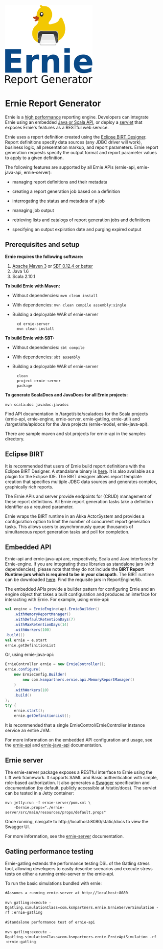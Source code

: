 ![alt text](ernie-small.png "Ernie Logo")

Ernie Report Generator
============================================
Ernie is a [high performance](#gatling) reporting engine. Developers can integrate Ernie using an embedded [Java or Scala API](#api), or deploy a [servlet](#server) that exposes Ernie's features as a RESTful web service.

Ernie uses a report definition created using the [Eclipse BIRT Designer](http://www.eclipse.org/birt/phoenix/intro/intro03.php). Report definitions specify data sources (any JDBC driver will work), business logic, all presentation markup, and report parameters. Ernie report generation requests specify the output format and report parameter values to apply to a given definition. 

The following features are supported by all Ernie APIs (ernie-api, ernie-java-api, ernie-server):

*	 managing report definitions and their metadata

*	 creating a report generation job based on a definition

*	 interrogating the status and metadata of a job

*	 managing job output

*	 retrieving lists and catalogs of report generation jobs and definitions

*	specifying an output expiration date and purging expired output

Prerequisites and setup <a id="setup"></a>
----------------------
__Ernie requires the following software:__

1. [Apache Maven 3](http://maven.apache.org/) or [SBT 0.12.4 or better](http://www.scala-sbt.org/)
1. Java 1.6
1. Scala 2.10.1

__To build Ernie with Maven:__

* Without dependencies: 
``` mvn clean install ```
* With dependencies: 
``` mvn clean compile assembly:single ```
* Building a deployable WAR of ernie-server

        cd ernie-server
        mvn clean install

__To build Ernie with SBT:__

* Without dependencies: 
``` sbt compile ```
* With dependencies:
``` sbt assembly ```
* Building a deployable WAR of ernie-server

        clean
        project ernie-server
        package

__To generate ScalaDocs and JavaDocs for all Ernie projects:__

``` mvn scala:doc javadoc:javadoc ```

Find API documentation in /target/site/scaladocs for the Scala projects (ernie-api, ernie-engine, ernie-server, ernie-gatling, ernie-util) and /target/site/apidocs for the Java projects (ernie-model, ernie-java-api).

There are sample maven and sbt projects for ernie-api in the samples directory.

Eclipse BIRT
----------------------
It is recommended that users of Ernie build report definitions with the Eclipse BIRT Designer. A standalone binary is [here](http://www.eclipse.org/downloads/download.php?file=/birt/downloads/drops/R-R1-4_3_0-201306131152/birt-rcp-report-designer-4_3_0.zip). It is also available as a plugin for the Eclipse IDE. The BIRT designer allows report template creation that specifies multiple JDBC data sources and generates complex, graphically rich reports.

The Ernie APIs and server provide endpoints for (CRUD) management of these report definitions. All Ernie report generation tasks take a definition identifier as a required parameter. 

Ernie wraps the BIRT runtime in an Akka ActorSystem and provides a configuration option to limit the number of concurrent report generation tasks. This allows users to asynchronously queue thousands of simultaneous report generation tasks and poll for completion.

Embedded API <a id="api"></a>
---------------
Ernie-api and ernie-java-api are, respectively, Scala and Java interfaces for Ernie-engine. If you are integrating these libraries as standalone jars (with dependencies), please note that they do not include the __BIRT Report Runtime jars which is required to be in your classpath__. The BIRT runtime can be downloaded [here](http://download.eclipse.org/birt/downloads/). Find the requisite jars in ReportEngine/lib.

The embedded APIs provide a builder pattern for configuring Ernie and an engine object that takes a built configuration and produces an interface for interacting with Ernie. For example, using ernie-api:

```scala
val engine = ErnieEngine(api.ErnieBuilder()
	.withMemoryReportManager()
	.withDefaultRetentionDays(7)
	.withMaxRetentionDays(14)
	.withWorkers(100)
.build())
val ernie = e.start
ernie.getDefinitionList
```

Or, using ernie-java-api:

```java
ErnieController ernie = new ErnieController();
ernie.configure(
	new ErnieConfig.Builder(
		new com.ksmpartners.ernie.api.MemoryReportManager()
	)
	.withWorkers(10)
	.build()
);
try {
	ernie.start();
	ernie.getDefinitionList();
```

It is recommended that a single ErnieControl/ErnieController instance service an entire JVM. 
	
For more information on the embedded API configuration and usage, see the [ernie-api](ernie-api) and [ernie-java-api](ernie-java-api) documentation.

Ernie server <a id="server"></a>
-------------------------------

The ernie-server package exposes a RESTful interface to Ernie using the Lift web framework. It supports SAML and Basic authentication with simple, role-based authorization. It also generates a [Swagger](https://developers.helloreverb.com/swagger/) specification and documentation (by default, publicly accessible at /static/docs). The servlet can be tested in a Jetty container:

```
mvn jetty:run -f ernie-server/pom.xml \
	-Dernie.props="./ernie-server/src/main/resources/props/default.props"
```

Once running, navigate to http://localhost:8080/static/docs to view the Swagger UI.

For more information, see the [ernie-server](ernie-server) documentation.

Gatling performance testing <a id="gatling"></a>
---------------------------

Ernie-gatling extends the performance testing DSL of the Gatling stress tool, allowing developers to easily describe scenarios and execute stress tests on either a running ernie-server or the ernie-api. 

To run the basic simulations bundled with ernie:

```
#Assumes a running ernie-server at http://localhost:8080

mvn gatling:execute -Dgatling.simulationClass=com.ksmpartners.ernie.ErnieServerSimulation -rf :ernie-gatling

#Standalone performance test of ernie-api

mvn gatling:execute -Dgatling.simulationClass=com.ksmpartners.ernie.ErnieApiSimulation -rf :ernie-gatling

``` 



